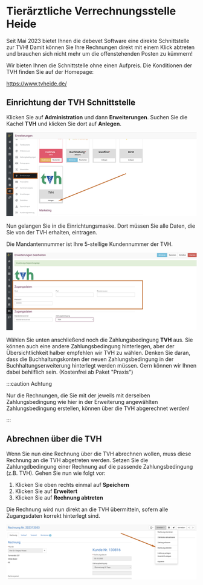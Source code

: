 # Tierärztliche Verrechnungsstelle Heide  

Seit Mai 2023 bietet Ihnen die debevet Software eine direkte Schnittstelle zur TVH! Damit können Sie Ihre Rechnungen direkt mit
einem Klick abtreten und brauchen sich nicht mehr um die offenstehenden Posten zu kümmern!

Wir bieten Ihnen die Schnittstelle ohne einen Aufpreis. Die Konditionen der TVH finden Sie auf der Homepage: 

https://www.tvheide.de/   

## Einrichtung der TVH Schnittstelle  

Klicken Sie auf **Administration** und dann **Erweiterungen**. Suchen Sie die Kachel **TVH** und klicken Sie dort auf **Anlegen**. 

![](../../static/img/erweiterungen/tvh1.png)  

Nun gelangen Sie in die Einrichtungsmaske. Dort müssen Sie alle Daten, die Sie von der TVH erhalten, eintragen.

Die Mandantennummer ist Ihre 5-stellige Kundennummer der TVH.  

![](../../static/img/erweiterungen/tvh2.png)  

Wählen Sie unten anschließend noch die Zahlungsbedingung **TVH** aus. Sie können auch eine andere Zahlungsbedingung hinterlegen, aber der Übersichtlichkeit 
halber empfehlen wir TVH zu wählen. Denken Sie daran, dass die Buchhaltungskonten der neuen Zahlungsbedingung in der Buchhaltungserweiterung hinterlegt werden müssen.
Gern können wir Ihnen dabei behilflich sein. (Kostenfrei ab Paket "Praxis")

:::caution Achtung  

Nur die Rechnungen, die Sie mit der jeweils mit derselben Zahlungsbedingung wie hier in der Erweiterung angewählten Zahlungsbedingung 
erstellen, können über die TVH abgerechnet werden! 

:::

## Abrechnen über die TVH  

Wenn Sie nun eine Rechnung über die TVH abrechnen wollen, muss diese Rechnung an die TVH abgetreten werden. Setzen Sie die Zahlungdbedingung einer 
Rechnung auf die passende Zahlungsbedingung (z.B. TVH). Gehen Sie nun wie folgt vor:

1. Klicken Sie oben rechts einmal auf **Speichern**  
2. Klicken Sie auf **Erweitert**  
3. Klicken Sie auf **Rechnung abtreten**   

Die Rechnung wird nun direkt an die TVH übermitteln, sofern alle Zugangsdaten korrekt hinterlegt sind.   

![](../../static/img/erweiterungen/tvh3.png)